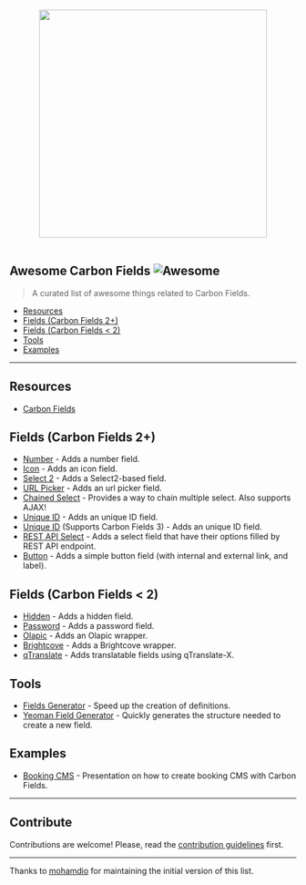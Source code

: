 <p align="center">
	<br>
	<img width="400" src="./media/logo.svg">
	<br>
	<br>
</p>

## Awesome Carbon Fields ![Awesome](https://cdn.rawgit.com/sindresorhus/awesome/d7305f38d29fed78fa85652e3a63e154dd8e8829/media/badge.svg)

> A curated list of awesome things related to Carbon Fields.

- [Resources](#resources)
- [Fields (Carbon Fields 2+)](#fields-above-2)
- [Fields (Carbon Fields < 2)](#fields-below-2)
- [Tools](#tools)
- [Examples](examples)

---

## Resources

- [Carbon Fields](https://github.com/htmlburger/carbon-fields-plugin)

## Fields (Carbon Fields 2+)

- [Number](https://github.com/htmlburger/carbon-field-number) - Adds a number field.
- [Icon](https://github.com/htmlburger/carbon-field-icon) - Adds an icon field.
- [Select 2](https://github.com/dmhendricks/carbon-field-select-multiple) - Adds a Select2-based field.
- [URL Picker](https://github.com/iamntz/carbon-fields-urlpicker) - Adds an url picker field.
- [Chained Select](https://github.com/iamntz/carbon-chained-select) - Provides a way to chain multiple select. Also supports AJAX!
- [Unique ID](https://github.com/iamntz/carbon-uniqid) - Adds an unique ID field.
- [Unique ID](https://github.com/ynacorp/carbon-field-uniqid) (Supports Carbon Fields 3) - Adds an unique ID field.
- [REST API Select](https://github.com/elvishp2006/carbon-field-rest-api-select) - Adds a select field that have their options filled by REST API endpoint.
- [Button](https://github.com/luco/carbon-field-button) - Adds a simple button field (with internal and external link, and label).

## Fields (Carbon Fields < 2)

- [Hidden](https://github.com/pkostadinov-2create/carbon-field-hidden) - Adds a hidden field.
- [Password](https://github.com/pkostadinov-2create/carbon-field-password) - Adds a password field.
- [Olapic](https://github.com/schrapel/carbon-fields-olapic) - Adds an Olapic wrapper.
- [Brightcove](https://github.com/schrapel/carbon-fields-brightcove) - Adds a Brightcove wrapper.
- [qTranslate](https://github.com/appristas/carbon-fields-qtranslate) - Adds translatable fields using qTranslate-X.

## Tools

- [Fields Generator](https://wpcodewizard.com/) - Speed up the creation of definitions.
- [Yeoman Field Generator](https://github.com/iamntz/yeoman-carbon-field-generator) - Quickly generates the structure needed to create a new field.

## Examples

- [Booking CMS](https://benbroide.com/presentation/carbon-fields/) - Presentation on how to create booking CMS with Carbon Fields.

---

## Contribute

Contributions are welcome! Please, read the [contribution guidelines](CONTRIBUTING.md) first.

---

Thanks to [mohamdio](https://github.com/mohamdio) for maintaining the initial version of this list.


